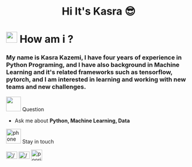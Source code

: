 <h1 align="center"> Hi It's Kasra 😎
</h1>
</h1>
<h1> <img src="https://img.icons8.com/color/2x/about.png" width="30" height="30"/> How am i ?
</h1>
<h3 align="left">
My name is Kasra Kazemi, I have four years of experience in Python Programing, and I have also background in Machine Learning  and it's related frameworks such as tensorflow, pytorch, and I am interested in learning and working with new teams and new challenges.</h3>

<img src="https://img.icons8.com/flat-round/2x/question-mark.png" width="40" height="40"/> Question
- Ask me about **Python, Machine Learning, Data**


<img src="https://freeiconshop.com/wp-content/uploads/edd/phone-flat-128x128.png" alt="phone" width="40" height="40"/>  Stay in touch
<p align="left">
<a href="https://www.linkedin.com/in/amirkasra-kazemi-07b580144/" target="blank"><img align="center" src="https://raw.githubusercontent.com/rahuldkjain/github-profile-readme-generator/master/src/images/icons/Social/linked-in-alt.svg" alt="/pooria-ashkevar-vakili-6457a917a" height="20" width="30" /></a>
<a href="https://stackoverflow.com/users/17360126/kasra" target="blank"><img align="center" src="https://raw.githubusercontent.com/rahuldkjain/github-profile-readme-generator/master/src/images/icons/Social/stack-overflow.svg" alt="/13022538/pooriaashkevarvakili" height="20" width="30" /></a>
<a href="https://amirkasrakazemi@gmail.com" target="blank"><img align="center" src="https://www.freepnglogos.com/uploads/logo-gmail-png/logo-gmail-png-gmail-icon-download-png-and-vector-1.png" alt="pooriavakili" height="30" width="30" /></a>
</p>
